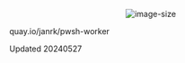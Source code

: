 <p align="center">
<img src="https://img.shields.io/docker/image-size/janrk/pwsh-worker" alt="image-size">
</p>

quay.io/janrk/pwsh-worker

Updated 20240527
